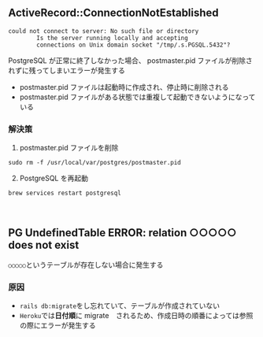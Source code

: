 ## ActiveRecord::ConnectionNotEstablished
```
could not connect to server: No such file or directory
        Is the server running locally and accepting
        connections on Unix domain socket "/tmp/.s.PGSQL.5432"?
```
PostgreSQL が正常に終了しなかった場合、 postmaster.pid ファイルが削除されずに残ってしまいエラーが発生する
- postmaster.pid ファイルは起動時に作成され、停止時に削除される
- postmaster.pid ファイルがある状態では重複して起動できないようになっている
### 解決策
1. postmaster.pid ファイルを削除
```
sudo rm -f /usr/local/var/postgres/postmaster.pid
```

2. PostgreSQL を再起動
```
brew services restart postgresql
```

 <br>
 
 ## PG UndefinedTable ERROR: relation ○○○○○ does not exist
 `○○○○○`というテーブルが存在しない場合に発生する
   
 ### 原因
 - `rails db:migrate`をし忘れていて、テーブルが作成されていない
 - `Heroku`では**日付順**に migrate　されるため、作成日時の順番によっては参照の際にエラーが発生する
